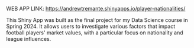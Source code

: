 WEB APP LINK: https://andrewtremante.shinyapps.io/player-nationalities/

This Shiny App was built as the final project for my Data Science course in Spring 2024. It allows users to investigate various factors that impact football players' market values, with a particular focus on nationality and league influences.
